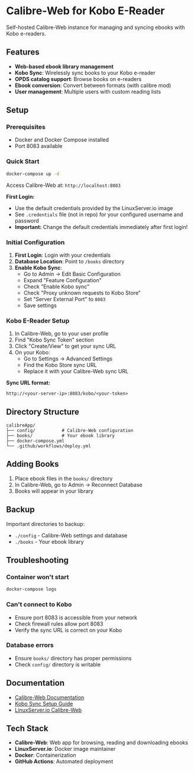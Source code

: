 # Calibre-Web for Kobo E-Reader

Self-hosted Calibre-Web instance for managing and syncing ebooks with Kobo e-readers.

## Features

- **Web-based ebook library management**
- **Kobo Sync**: Wirelessly sync books to your Kobo e-reader
- **OPDS catalog support**: Browse books on e-readers
- **Ebook conversion**: Convert between formats (with calibre mod)
- **User management**: Multiple users with custom reading lists

## Setup

### Prerequisites

- Docker and Docker Compose installed
- Port 8083 available

### Quick Start

```bash
docker-compose up -d
```

Access Calibre-Web at: `http://localhost:8083`

**First Login:**
- Use the default credentials provided by the LinuxServer.io image
- See `.credentials` file (not in repo) for your configured username and password
- **Important:** Change the default credentials immediately after first login!

### Initial Configuration

1. **First Login**: Login with your credentials
2. **Database Location**: Point to `/books` directory
3. **Enable Kobo Sync**:
   - Go to Admin → Edit Basic Configuration
   - Expand "Feature Configuration"
   - Check "Enable Kobo sync"
   - Check "Proxy unknown requests to Kobo Store"
   - Set "Server External Port" to `8083`
   - Save settings

### Kobo E-Reader Setup

1. In Calibre-Web, go to your user profile
2. Find "Kobo Sync Token" section
3. Click "Create/View" to get your sync URL
4. On your Kobo:
   - Go to Settings → Advanced Settings
   - Find the Kobo Store sync URL
   - Replace it with your Calibre-Web sync URL

**Sync URL format:**
```
http://<your-server-ip>:8083/kobo/<your-token>
```

## Directory Structure

```
calibreApp/
├── config/          # Calibre-Web configuration
├── books/           # Your ebook library
├── docker-compose.yml
└── .github/workflows/deploy.yml
```

## Adding Books

1. Place ebook files in the `books/` directory
2. In Calibre-Web, go to Admin → Reconnect Database
3. Books will appear in your library

## Backup

Important directories to backup:
- `./config` - Calibre-Web settings and database
- `./books` - Your ebook library

## Troubleshooting

### Container won't start
```bash
docker-compose logs
```

### Can't connect to Kobo
- Ensure port 8083 is accessible from your network
- Check firewall rules allow port 8083
- Verify the sync URL is correct on your Kobo

### Database errors
- Ensure `books/` directory has proper permissions
- Check `config/` directory is writable

## Documentation

- [Calibre-Web Documentation](https://github.com/janeczku/calibre-web/wiki)
- [Kobo Sync Setup Guide](https://github.com/janeczku/calibre-web/wiki/Kobo-Integration)
- [LinuxServer.io Calibre-Web](https://docs.linuxserver.io/images/docker-calibre-web/)

## Tech Stack

- **Calibre-Web**: Web app for browsing, reading and downloading ebooks
- **LinuxServer.io**: Docker image maintainer
- **Docker**: Containerization
- **GitHub Actions**: Automated deployment
